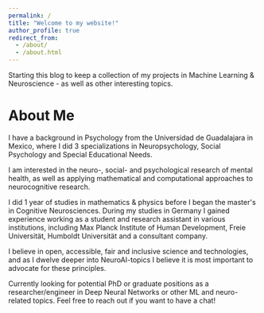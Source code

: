 ```yaml
---
permalink: /
title: "Welcome to my website!"
author_profile: true
redirect_from: 
  - /about/
  - /about.html
---
```


Starting this blog to keep a collection of my projects in Machine Learning & Neuroscience - as well as other interesting topics.

# About Me

I have a background in Psychology from the Universidad de Guadalajara in Mexico, where I did 3 specializations in Neuropsychology, Social Psychology and Special Educational Needs.

I am interested in the neuro-, social- and psychological research of mental health, as well as applying mathematical and computational approaches to neurocognitive research. 

I did 1 year of studies in mathematics & physics before I began the master's in Cognitive Neurosciences. During my studies in Germany I gained experience working as a student and research assistant in various institutions, including Max Planck Institute of Human Development, Freie Universität, Humboldt Universität and a consultant company. 

I believe in open, accessible, fair and inclusive science and technologies, and as I dwelve deeper into NeuroAI-topics I believe it is most important to advocate for these principles.

Currently looking for potential PhD or graduate positions as a researcher/engineer in Deep Neural Networks or other ML and neuro-related topics. Feel free to reach out if you want to have a chat!

